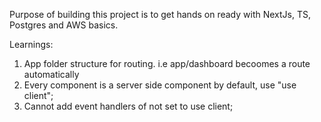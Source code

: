 Purpose of building this project is to get hands on ready with NextJs, TS, Postgres and AWS basics.

Learnings:
1. App folder structure for routing. i.e app/dashboard becoomes a route automatically
2. Every component is a server side component by default, use "use client";
3. Cannot add event handlers of not set to use client;